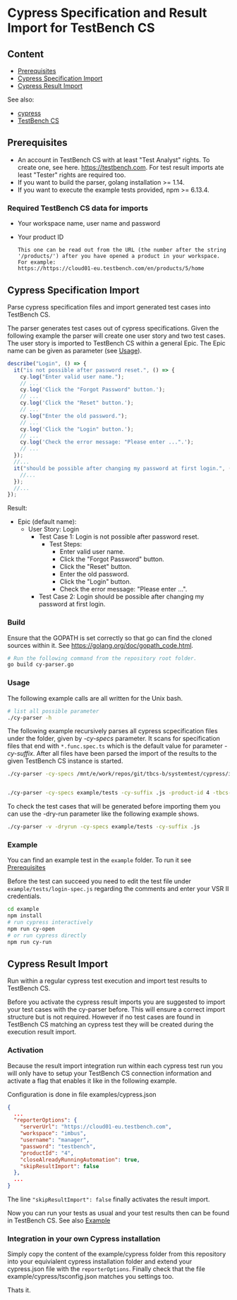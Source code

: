 # Cypress Specification and Result Import for TestBench CS

## Content

- [Prerequisites](#prerequisites)
- [Cypress Specification Import](#cypress-specification-import)
- [Cypress Result Import](#cypress-result-import)

See also:

- [cypress](https://www.cypress.io/)
- [TestBench CS](https://www.testbench.com/)

## Prerequisites

- An account in TestBench CS with at least "Test Analyst" rights. To create one, see here. <https://testbench.com>. For test result imports ate least "Tester" rights are required too.
- If you want to build the parser, golang installation >= 1.14.
- If you want to execute the example tests provided, npm >= 6.13.4.

### Required TestBench CS data for imports

- Your workspace name, user name and password
- Your product ID

  ```script
  This one can be read out from the URL (the number after the string '/products/') after you have opened a product in your workspace. For example:
  https://https://cloud01-eu.testbench.com/en/products/5/home
  ```

## Cypress Specification Import

Parse cypress specification files and import generated test cases into TestBench CS.

The parser generates test cases out of cypress specifications. Given the following example the parser will create one user story and two test cases. The user story is imported to TestBench CS within a general Epic. The Epic name can be given as parameter (see [Usage](#Usage)).

```ts
describe("Login", () => {
  it("is not possible after password reset.", () => {
    cy.log("Enter valid user name.");
    // ...
    cy.log('Click the "Forgot Password" button.');
    // ...
    cy.log('Click the "Reset" button.');
    // ...
    cy.log("Enter the old password.");
    // ...
    cy.log('Click the "Login" button.');
    // ...
    cy.log('Check the error message: "Please enter ...".');
    // ...
  });
  //...
  it("should be possible after changing my password at first login.", () => {
    //...
  });
  //...
});
```

Result:

- Epic (default name):
  - User Story: Login
    - Test Case 1: Login is not possible after password reset.
      - Test Steps:
        - Enter valid user name.
        - Click the "Forgot Password" button.
        - Click the "Reset" button.
        - Enter the old password.
        - Click the "Login" button.
        - Check the error message: "Please enter ...".
    - Test Case 2: Login should be possible after changing my password at first login.

### Build

Ensure that the GOPATH is set correctly so that go can find the cloned sources within it. See <https://golang.org/doc/gopath_code.html>.

```bash
# Run the following command from the repository root folder.
go build cy-parser.go
```

### Usage

The following example calls are all written for the Unix bash.

```bash
# list all possible parameter
./cy-parser -h
```

The following example recursively parses all cypress scpecification files under the folder, given by _-cy-specs_ parameter. It scans for specification files that end with `*.func.spec.ts` which is the default value for parameter _-cy-suffix_. After all files have been parsed the import of the results to the given TestBench CS instance is started.

```bash
./cy-parser -cy-specs /mnt/e/work/repos/git/tbcs-b/systemtest/cypress/integration/ -product-id  -tbcs-host https://cloud01-eu.testbench.com -workspace-name TBCS-Testing -user fa-tbcs-aut -password 'zVjsbPxh;_IR'


./cy-parser -cy-specs example/tests -cy-suffix .js -product-id 4 -tbcs-host https://172.21.3.2 -workspace-name imbus -user manager -password testbench
```

To check the test cases that will be generated before importing them you can use the -dry-run parameter like the following example shows.

```bash
./cy-parser -v -dryrun -cy-specs example/tests -cy-suffix .js
```

### Example

You can find an example test in the `example` folder. To run it see [Prerequisites](#Prerequisites)

Before the test can succeed you need to edit the test file under `example/tests/login-spec.js` regarding the comments and enter your VSR II credentials.

```bash
cd example
npm install
# run cypress interactively
npm run cy-open
# or run cypress directly
npm run cy-run
```

## Cypress Result Import

Run within a regular cypress test execution and import test results to TestBench CS.

Before you activate the cypress result imports you are suggested to import your test cases with the cy-parser before. This will ensure a correct import structure but is not required. However if no test cases are found in TestBench CS matching an cypress test they will be created during the execution result import.

### Activation

Because the result import integration run within each cypress test run you will only have to setup your TestBench CS connection information and activate a flag that enables it like in the following example.

Configuration is done in file examples/cypress.json

```json
{
  ...
  "reporterOptions": {
    "serverUrl": "https://cloud01-eu.testbench.com",
    "workspace": "imbus",
    "username": "manager",
    "password": "testbench",
    "productId": "4",
    "closeAlreadyRunningAutomation": true,
    "skipResultImport": false
  },
  ...
}
```

The line `"skipResultImport": false` finally activates the result import.

Now you can run your tests as usual and your test results then can be found in TestBench CS. See also [Example](#Example)

### Integration in your own Cypress installation

Simply copy the content of the example/cypress folder from this repository into your equivialent cypress installation folder and extend your cypress.json file with the `reporterOptions`. Finally check that the file example/cypress/tsconfig.json matches you settings too.

Thats it.
